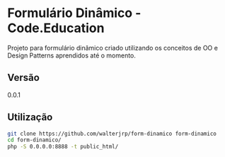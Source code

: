 Formulário Dinâmico - Code.Education
=========

Projeto para formulário dinâmico criado utilizando os conceitos de OO e Design Patterns aprendidos até o momento.

Versão
----

0.0.1

Utilização
--------------

```sh
git clone https://github.com/walterjrp/form-dinamico form-dinamico
cd form-dinamico/
php -S 0.0.0.0:8888 -t public_html/
```

